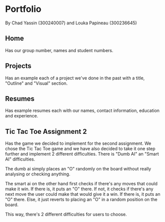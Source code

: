 # Portfolio
By Chad Yassin (300240007) and Louka Papineau (300236645)

## Home
Has our group number, names and student numbers.

## Projects
Has an example each of a project we've done in the past with a title, "Outline" and "Visual" section.

## Resumes
Has example resumes each with our names, contact information, education and experience.

## Tic Tac Toe Assignment 2
Has the game we decided to implement for the second assignment. We chose the Tic Tac Toe game and we have also decided to take it one step further and implement 2 different difficulties. There is "Dumb AI" an "Smart AI" difficulties.

The dumb ai simply places an "O" randomly on the board without really analysing or checking anything.

The smart ai on the other hand first checks if there's any moves that could make it win. If there is, it puts an "O" there. If not, it checks if there's any next move the user could make that would give it a win. If there is, it puts an "O" there. Else, it just reverts to placing an "O" in a random position on the board.

This way, there's 2 different difficulties for users to choose.